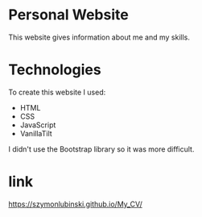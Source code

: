 # Personal Website
This website gives information about me and my skills.

# Technologies
To create this website I used:
- HTML
- CSS
- JavaScript
- VanillaTilt

I didn't use the Bootstrap library so it was more difficult.

# link
https://szymonlubinski.github.io/My_CV/
